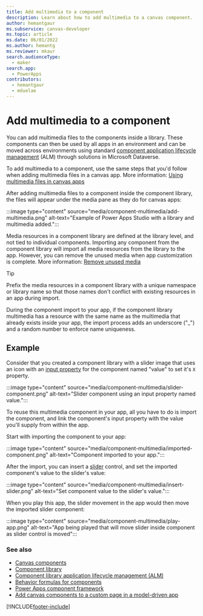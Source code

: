```yaml
---
title: Add multimedia to a component
description: Learn about how to add multimedia to a canvas component.
author: hemantgaur
ms.subservice: canvas-developer
ms.topic: article
ms.date: 06/01/2022
ms.author: hemantg
ms.reviewer: mkaur
search.audienceType:
  - maker
search.app:
  - PowerApps
contributors:
  - hemantgaur
  - mduelae
---
```


# Add multimedia to a component

You can add multimedia files to the components inside a library. These components can then be used by all apps in an environment and can be moved across environments using standard [component application lifecycle management](component-library-alm.md) (ALM) through solutions in Microsoft Dataverse.

To add multimedia to a component, use the same steps that you'd follow when adding multimedia files in a canvas app. More information: [Using multimedia files in canvas apps](add-images-pictures-audio-video.md)

After adding multimedia files to a component inside the component library, the files will appear under the media pane as they do for canvas apps:

:::image type="content" source="media/component-multimedia/add-multimedia.png" alt-text="Example of Power Apps Studio with a library and multimedia added.":::

Media resources in a component library are defined at the library level, and not tied to individual components. Importing any component from the component library will import all media resources from the library to the app. However, you can remove the unused media when app customization is complete. More information: [Remove unused media](add-images-pictures-audio-video.md#remove-unused-media)

> [!TIP]
> Prefix the media resources in a component library with a unique namespace or library name so that those names don't conflict with existing resources in an app during import.

During the component import to your app, if the component library multimedia has a resource with the same name as the multimedia that already exists inside your app, the import process adds an underscore ("_") and a random number to enforce name uniqueness.

## Example

Consider that you created a component library with a slider image that uses an icon with an [input property](map-component-input-fields.md) for the component named "value" to set it's `X` property.

:::image type="content" source="media/component-multimedia/slider-component.png" alt-text="Slider component using an input property named value.":::

To reuse this multimedia component in your app, all you have to do is import the component, and link the component's input property with the value you'll supply from within the app.

Start with importing the component to your app:

:::image type="content" source="media/component-multimedia/imported-component.png" alt-text="Component imported to your app.":::

After the import, you can insert a [slider](controls/control-slider.md) control, and set the imported component's value to the slider's value:

:::image type="content" source="media/component-multimedia/insert-slider.png" alt-text="Set component value to the slider's value.":::

When you play this app, the slider movement in the app would then move the imported slider component:

:::image type="content" source="media/component-multimedia/play-app.png" alt-text="App being played that will move slider inside component as slider control is moved":::

### See also

- [Canvas components](create-component.md)
- [Component library](component-library.md)
- [Component library application lifecycle management (ALM)](component-library.md)
- [Behavior formulas for components](component-behavior.md)
- [Power Apps component framework](../../developer/component-framework/component-framework-for-canvas-apps.md) 
- [Add canvas components to a custom page in a model-driven app](../model-driven-apps/page-canvas-components.md)

[!INCLUDE[footer-include](../../includes/footer-banner.md)]
